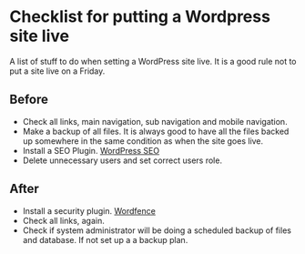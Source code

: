 # Checklist for putting a Wordpress site live
A list of stuff to do when setting a WordPress site live. It is a good rule not to put a site live on a Friday.

## Before
+ Check all links, main navigation, sub navigation and mobile navigation.
+ Make a backup of all files. It is always good to have all the files backed up somewhere in the same condition as when the site goes live.
+ Install a SEO Plugin. [WordPress SEO](https://wordpress.org/plugins/wordpress-seo/)
+ Delete unnecessary users and set correct users role.

## After
+ Install a security plugin.
  [Wordfence](https://wordpress.org/plugins/wordfence/)
+ Check all links, again.
+ Check if system administrator will be doing a scheduled backup of files and database. If not set up a a backup plan.